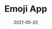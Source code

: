 ---
title: Emoji App
description: A simple app that adds and removes emojis from the beginning and end of a line on the site using basic array concepts and methods. 
skills: HTML, CSS, Javascript
image: /assets/img/projects/emojiapp-thumbnail-1.jpg
date: 2021-05-20
tags:
  - code-projects
  - code-feat
layout: layouts/code-projects.njk
webLink: https://ximenavf92.github.io/my-emoji-app/
githubLink: https://github.com/ximenavf92/my-emoji-app 
---